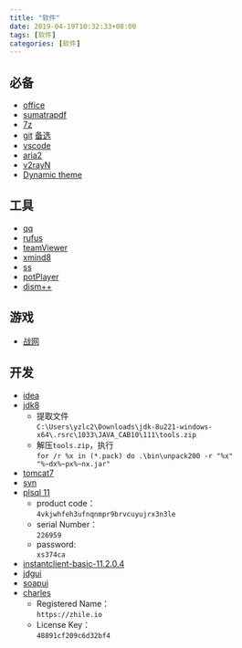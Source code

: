 ```yaml
---
title: "软件"
date: 2019-04-19T10:32:33+08:00
tags: [软件]
categories: [软件]
---
```


## 必备
- [office](https://otp.landian.vip/redirect/download.html)
- [sumatrapdf](https://www.sumatrapdfreader.org/downloadafter.html)
- [7z](https://sparanoid.com/lab/7z/download.html)
- [git](https://git-scm.com/downloads) [备选](https://pc.qq.com/search.html#!keyword=git)
- [vscode](https://code.visualstudio.com/docs/?dv=win64user)
- [aria2](/files/soft/aria2.zip)
- [v2rayN](https://github.com/2dust/v2rayN/releases)
- [Dynamic theme](https://www.microsoft.com/store/productId/9NBLGGH1ZBKW)

## 工具
- [qq](https://www.microsoft.com/store/productId/9NHLGF0ZWC5S)
- [rufus](https://github.com/pbatard/rufus/releases)
- [teamViewer](https://dl.tvcdn.de/download/TeamViewerPortable.zip)
- [xmind8](https://www.xmind.net/download/xmind8)
- [ss](https://github.com/shadowsocks/shadowsocks-windows/releases)
- [potPlayer](https://www.videohelp.com/software/PotPlayer/old-versions#download)
- [dism++](https://www.chuyu.me/zh-Hans/index.html)

## 游戏
- [战网](https://www.battlenet.com.cn/download/getInstallerForGame?os=win&locale=zhCN&version=LIVE&gameProgram=BATTLENET_APP)

## 开发
- [idea](https://www.jetbrains.com/idea/download/download-thanks.html?platform=windowsZip&code=IIC)
- [jdk8](https://www.oracle.com/technetwork/java/javase/downloads/jdk8-downloads-2133151.html)
  - 提取文件  
  `C:\Users\yzlc2\Downloads\jdk-8u221-windows-x64\.rsrc\1033\JAVA_CAB10\111\tools.zip`
  - 解压`tools.zip`，执行  
  `for /r %x in (*.pack) do .\bin\unpack200 -r "%x" "%~dx%~px%~nx.jar"`
- [tomcat7](https://tomcat.apache.org/download-70.cgi)
- [svn](https://tortoisesvn.net/downloads.html)
- [plsql 11](https://www.allroundautomations.com/registered-plsqldev/)
  - product code：  
    `4vkjwhfeh3ufnqnmpr9brvcuyujrx3n3le`
  - serial Number：  
    `226959`
  - password:  
    `xs374ca`
- [instantclient-basic-11.2.0.4](https://www.oracle.com/database/technologies/instant-client/winx64-64-downloads.html)
- [jdgui](/files/soft/jdgui.zip)
- [soapui](http://smartbearsoftware.com/distrib/soapui/3.0.1/soapui-3.0.1-windows-bin.zip)
- [charles](https://www.charlesproxy.com/latest-release/download.do#)
  - Registered Name：  
    `https://zhile.io`
  - License Key：  
    `48891cf209c6d32bf4`